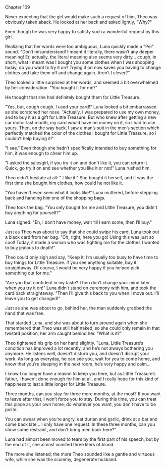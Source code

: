Chapter 109

Never expecting that the girl would make such a request of him, Theo was obviously taken aback. He looked at her back and asked lightly, "Why?"


Even though he was very happy to satisfy such a wonderful request by this girl.


Realizing that her words were too ambiguous, Luna quickly made a "Pei" sound. "Don’t misunderstand! I meant it literally, there wasn’t any deeper meaning! Er, actually, the literal meaning also seems very dirty… cough, in short, what I meant was I bought you some clothes when I was shopping today, do you want to try it on? Trying it on now saves you having to change clothes and take them off and change again. Aren’t I clever?"


Theo looked a little surprised at her words, and seemed a bit overwhelmed by her consideration. "You bought it for me?"


He thought that she had definitely bought them for Little Treasure.


"Yes, but, cough cough, I used your card!" Luna looked a bit embarrassed as she scratched her nose. "Actually, I was prepared to use my own money, and to buy it as a gift for Little Treasure. But who knew after getting a new car motor last month, my card would have no money on it, so I had to use yours. Then, on the way back, I saw a man’s suit in the men’s section which perfectly matched the color of the clothes I bought for Little Treasure, so I couldn’t help buying it!"


"I see." Even though she hadn’t specifically intended to buy something for him, it was enough to cheer him up.


"I asked the salesgirl, if you try it on and don't like it, you can return it. Quick, go try it on and see whether you like it or not!" Luna rushed him.


Theo didn't hesitate at all: " I like it." She bought it herself, and it was the first time she bought him clothes, how could he not like it.


"You haven't even seen what it looks like!" Luna muttered, before stepping back and handing him one of the shopping bags.


Theo took the bag. "You only bought for me and Little Treasure, you didn't buy anything for yourself?"


Luna sighed. "Eh, I don’t have money, wait ‘til I earn some, then I’ll buy."


Just as Theo was about to say that she could swipe his card, Luna took out a black card from her bag. "Oh, right, here you go! Using this was just so cool! Today, it made a woman who was fighting me for the clothes I wanted to buy jealous to death!"


Theo could only sigh and say, "Keep it, I’m usually too busy to have time to buy things for Little Treasure. If you see anything suitable, buy it straightaway. Of course, I would be very happy if you helped pick something out for me."


"Are you that confident in my taste? Then don’t change your mind later when you try it on!" Luna didn’t stand on ceremony with him, and took the card back straightaway. "Then I’ll give this back to you when I move out. I’ll leave you to get changed!"


Just as she was about to go, behind her, the man suddenly grabbed the hand that was free.


That startled Luna, and she was about to turn around again when she remembered that Theo was still half naked, so she could only remain in that twisted position, her arm caught behind her. "What is it?"


Theo tightened his grip on her hand slightly. "Luna, Little Treasure’s condition has improved a lot recently, and he’s not always bothering you anymore. He listens well, doesn’t disturb you, and doesn’t disrupt your work. As long as everyday, he can see you, wait for you to come home, and know that you’re sleeping in the next room, he’s very happy and calm…


I know I no longer have a reason to keep you here, but as Little Treasure’s father, I haven’t done enough for him at all, and I really hope for this kind of happiness to last a little longer for Little Treasure.


Three months, can you stay for three more months, at the most? If you want to leave after that, I won’t force you to stay. During this time, you can treat this place as your own home; do whatever you want, you don’t have to be polite.


You can swear when you’re angry, eat durian and garlic, drink at a bar and come back late… I only have one request. In these three months, can you show some restraint, and don't bring men back here?"


Luna had almost been moved to tears by the first part of his speech, but by the end of it, she almost vomited three liters of blood.


The more she listened, the more Theo sounded like a gentle and virtuous wife, while she was the scummy, degenerate husband.

